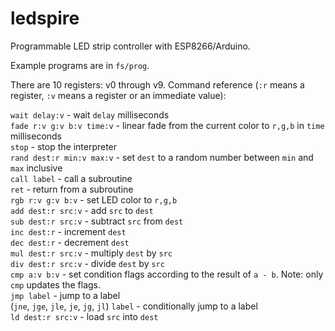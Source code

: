 # ledspire
Programmable LED strip controller with ESP8266/Arduino.

Example programs are in `fs/prog`.

There are 10 registers: v0 through v9. Command reference (`:r` means a register, `:v` means a register or an immediate value):

`wait delay:v` - wait `delay` milliseconds  
`fade r:v g:v b:v time:v` - linear fade from the current color to `r,g,b` in `time` milliseconds  
`stop` - stop the interpreter  
`rand dest:r min:v max:v` - set `dest` to a random number between `min` and `max` inclusive  
`call label` - call a subroutine  
`ret` - return from a subroutine  
`rgb r:v g:v b:v` - set LED color to `r,g,b`  
`add dest:r src:v` - add `src` to `dest`  
`sub dest:r src:v` - subtract `src` from `dest`  
`inc dest:r` - increment `dest`  
`dec dest:r` - decrement `dest`  
`mul dest:r src:v` - multiply `dest` by `src`  
`div dest:r src:v` - divide `dest` by `src`  
`cmp a:v b:v` - set condition flags according to the result of `a - b`. Note: only `cmp` updates the flags.  
`jmp label` - jump to a label  
(`jne`, `jge`, `jle`, `je`, `jg`, `jl`) `label` - conditionally jump to a label  
`ld dest:r src:v` - load `src` into `dest`  